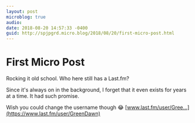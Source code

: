 ```yaml
---
layout: post
microblog: true
audio: 
date: 2018-08-20 14:57:33 -0400
guid: http://spjpgrd.micro.blog/2018/08/20/first-micro-post.html
---
```

# First Micro Post

Rocking it old school. Who here still has a Last.fm?

Since it's always on in the background, I forget that it even exists for years at a time. It had such promise.

Wish you could change the username though 😂
[www.last.fm/user/Gree...](https://www.last.fm/user/GreenDawn)
